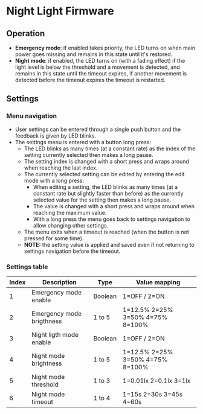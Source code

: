 # Night Light Firmware

## Operation

- **Emergency mode**: if enabled takes priority, the LED turns on when main power goes missing and remains in this state until it's restored.
- **Night mode**: if enabled, the LED turns on (with a fading effect) if the light level is below the threshold and a movement is detected, and remains in this state until the timeout expires, if another movement is detected before the timeout expires the timeout is restarted.

## Settings

### Menu navigation

- User settings can be entered through a single push button and the feedback is given by LED blinks.
- The settings menu is entered with a button long press:
    - The LED blinks as many times (at a constant rate) as the index of the setting currently selected then makes a long pause.
    - The setting index is changed with a short press and wraps around when reaching the last index.
    - The currently selected setting can be edited by entering the edit mode with a long press:
        - When editing a setting, the LED blinks as many times (at a constant rate but slightly faster than before) as the currently selected value for the setting then makes a long pause.
        - The value is changed with a short press and wraps around when reaching the maximum value.
        - With a long press the menu goes back to settings navigation to allow changing other settings.
    - The menu exits when a timeout is reached (when the button is not pressed for some time).
    - **NOTE:** the setting value is applied and saved even if not returning to settings navigation before the timeout.


### Settings table

|Index  |Description                |Type       |Value mapping                      |
|-------|---------------------------|-----------|-----------------------------------|
|1      |Emergency mode enable      |Boolean    |1=OFF / 2=ON                       |
|2      |Emergency mode brigthness  |1 to 5     |1=12.5% 2=25% 3=50% 4=75% 8=100%   |
|3      |Night ligth mode enable    |Boolean    |1=OFF / 2=ON                       |
|4      |Night mode brightness      |1 to 5     |1=12.5% 2=25% 3=50% 4=75% 8=100%   |
|5      |Night mode threshold       |1 to 3     |1=0.01lx 2=0.1lx 3=1lx             |
|6      |Night mode timeout         |1 to 4     |1=15s 2=30s 3=45s 4=60s            |


